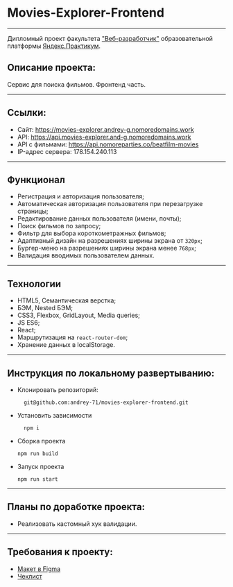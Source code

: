 # Movies-Explorer-Frontend
___
Дипломный проект факультета ["Веб-разработчик"](https://practicum.yandex.ru/web/?utm_source=yandex&utm_medium=cpc&utm_campaign=Yan_Sch_RF_Webr_Razrab_Des_Intro_460&utm_content=sty_search:s_none:cid_56600998:gid_4359516496:pid_23387311960:aid_9838725511:crid_0:rid_:p_1:pty_premium:mty_syn:mkw_:dty_desktop:cgcid_0:rn_Москва:rid_213&utm_term=разработка%20web&yclid=4769457341696616776) образовательной платформы [Яндекс.Практикум](https://practicum.yandex.ru/).

## Описание проекта:
Сервис для поиска фильмов. Фронтенд часть.
___

## Ссылки:
* Сайт: https://movies-explorer.andrey-g.nomoredomains.work
* API: https://api.movies-explorer.and-g.nomoredomains.work
* API с фильмами: https://api.nomoreparties.co/beatfilm-movies
* IP-адрес сервера: 178.154.240.113
___

## Функционал
* Регистрация и авторизация пользователя;
* Автоматическая авторизация пользователя при перезагрузке страницы;
* Редактирование данных пользователя (имени, почты);
* Поиск фильмов по запросу;
* Фильтр для выбора короткометражных фильмов;
* Адаптивный дизайн на разрешениях ширины экрана от `320px`;
* Бургер-меню на разрешениях ширины экрана менее `768px`;
* Валидация вводимых пользователем данных.
___

## Технологии
* HTML5, Семантическая верстка;
* БЭМ, Nested БЭМ;
* CSS3, Flexbox, GridLayout, Media queries;
* JS ES6;
* React;
* Маршрутизация на `react-router-dom`;
* Хранение данных в localStorage.
___

## Инструкция по локальному развертыванию:
* Клонировать репозиторий:
  ```
    git@github.com:andrey-71/movies-explorer-frontend.git
  ```
* Установить зависимости
  ```
    npm i
  ```
* Сборка проекта
    ```
    npm run build
    ```
* Запуск проекта
  ```
  npm run start
  ```   
___

## Планы по доработке проекта:
* Реализовать кастомный хук валидации.
___

## Требования к проекту:
* [Макет в Figma](https://www.figma.com/file/p4bYCkKrEQ2DS9rC9x5M75/diploma)
* [Чеклист](https://code.s3.yandex.net/web-developer/static/new-program/web-diploma-criteria-2.0/index.html)
